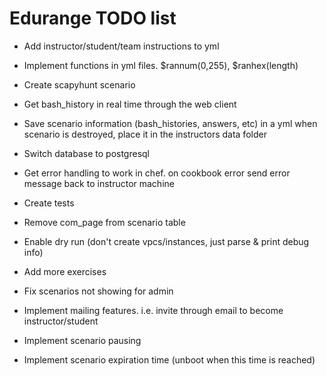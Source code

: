 # Edurange TODO list

- Add instructor/student/team instructions to yml

- Implement functions in yml files. $rannum(0,255), $ranhex(length)

- Create scapyhunt scenario

- Get bash_history in real time through the web client

- Save scenario information (bash_histories, answers, etc) in a yml when scenario is destroyed, place it in the instructors data folder

- Switch database to postgresql

- Get error handling to work in chef. on cookbook error send error message back to instructor machine

- Create tests

- Remove com_page from scenario table

- Enable dry run (don't create vpcs/instances, just parse & print debug info)

- Add more exercises

- Fix scenarios not showing for admin

- Implement mailing features. i.e. invite through email to become instructor/student

- Implement scenario pausing

- Implement scenario expiration time (unboot when this time is reached)